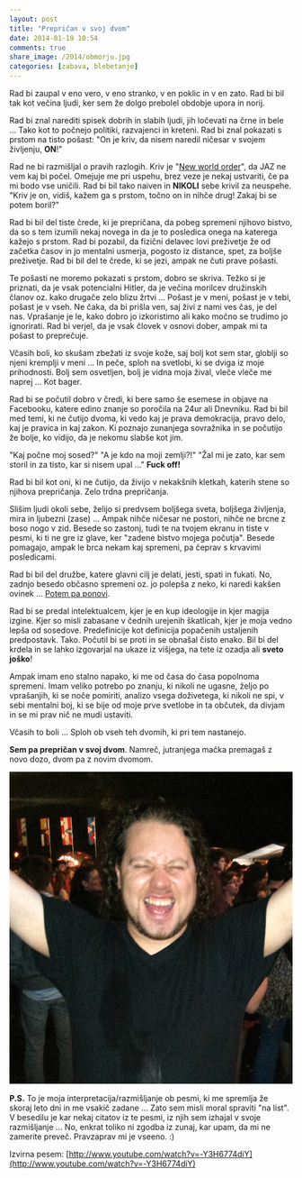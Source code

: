 ```yaml
---
layout: post
title: "Prepričan v svoj dvom"
date: 2014-01-19 10:54
comments: true
share_image: /2014/obmorju.jpg
categories: [zabava, blebetanje]
---
```

Rad bi zaupal v eno vero, v eno stranko, v en poklic in v en zato. Rad bi bil tak kot večina ljudi, ker sem že dolgo prebolel obdobje upora in norij. 

Rad bi znal narediti spisek dobrih in slabih ljudi, jih ločevati na črne in bele ... Tako kot to počnejo politiki, razvajenci in kreteni. Rad bi znal pokazati s prstom na tisto pošast: "On je kriv, da nisem naredil ničesar v svojem življenju, **ON**!"

Rad ne bi razmišljal o pravih razlogih. Kriv je "[New world order](http://en.wikipedia.org/wiki/New_world_order_\(politics\))", da JAZ ne vem kaj bi počel. Omejuje me pri uspehu, brez veze je nekaj ustvariti, če pa mi bodo vse uničili. Rad bi bil tako naiven in **NIKOLI** sebe krivil za neuspehe. "Kriv je on, vidiš, kažem ga s prstom, točno on in nihče drug! Zakaj bi se potem boril?"

Rad bi bil del tiste črede, ki je prepričana, da pobeg spremeni njihovo bistvo, da so s tem izumili nekaj novega in da je to posledica onega na katerega kažejo s prstom. Rad bi pozabil, da fizični delavec lovi preživetje že od začetka časov in jo mentalni usmerja, pogosto iz distance, spet, za boljše preživetje. Rad bi bil del te črede, ki se jezi, ampak ne čuti prave pošasti.

Te pošasti ne moremo pokazati s prstom, dobro se skriva. Težko si je priznati, da je vsak potencialni Hitler, da je večina morilcev družinskih članov oz. kako drugače zelo blizu žrtvi … Pošast je v meni, pošast je v tebi, pošast je v vseh. Ne čaka, da bi prišla ven, saj živi z nami ves čas, je del nas. Vprašanje je le, kako dobro jo izkoristimo ali kako močno se trudimo jo ignorirati. Rad bi verjel, da je vsak človek v osnovi dober, ampak mi ta pošast to preprečuje. 

Včasih boli, ko skušam zbežati iz svoje kože, saj bolj kot sem star,  globlji so njeni kremplji v meni … In peče, sploh na svetlobi, ki se dviga iz moje prihodnosti. Bolj sem osvetljen, bolj je vidna moja žival, vleče vleče me naprej ... Kot bager.

Rad bi se počutil dobro v čredi, ki bere samo še esemese in objave na Facebooku, katere edino znanje so poročila na 24ur ali Dnevniku. Rad bi bil med temi, ki ne čutijo dvoma, ki vedo kaj je prava demokracija, pravo delo, kaj je pravica in kaj zakon. Ki poznajo zunanjega sovražnika in se počutijo že bolje, ko vidijo, da je nekomu slabše kot jim. 

"Kaj počne moj sosed?" "A je kdo na moji zemlji?!" "Žal mi je zato, kar sem storil in za tisto, kar si nisem upal …" **Fuck off!**

Rad bi bil kot oni, ki ne čutijo, da živijo v nekakšnih kletkah, katerih stene so njihova prepričanja. Zelo trdna prepričanja.

Slišim ljudi okoli sebe, želijo si predvsem boljšega sveta, boljšega življenja, mira in ljubezni (zase) … Ampak nihče ničesar ne postori, nihče ne brcne z boso nogo v zid. Besede so zastonj, tudi te na tvojem ekranu in tiste v pesmi, ki ti ne gre iz glave, ker "zadene bistvo mojega počutja". Besede pomagajo, ampak le brca nekam kaj spremeni, pa čeprav s krvavimi posledicami.

Rad bi bil del družbe, katere glavni cilj je delati, jesti, spati in fukati. No, zadnjo besedo občasno spremeni oz. jo polepša z neko, ki naredi kakšen ovinek … [Potem pa ponovi](http://www.youtube.com/watch?v=3w2kL_4vplU). 

Rad bi se predal intelektualcem, kjer je en kup ideologije in kjer magija izgine. Kjer so misli zabasane v čednih urejenih škatlicah, kjer je moja vedno lepša od sosedove. Predefinicije kot definicija popačenih ustaljenih predpostavk. Tako. Počutil bi se proti in se obnašal čisto enako. Bil bi del krdela in se lahko izgovarjal na ukaze iz višjega, na tete iz ozadja ali **sveto joško**!

Ampak imam eno stalno napako, ki me od časa do časa popolnoma spremeni. Imam veliko potrebo po znanju, ki nikoli ne ugasne, željo po vprašanjih, ki se noče pomiriti, analizo vsega doživetega, ki nikoli ne spi, v sebi mentalni boj, ki se bije od moje prve svetlobe in ta občutek, da divjam in se mi prav nič ne mudi ustaviti. 

Včasih to boli ... Sploh ob vseh teh dvomih, ki pri tem nastanejo.

**Sem pa prepričan v svoj dvom**. Namreč, jutranjega mačka premagaš z novo dozo, dvom pa z novim dvomom.

![image](/images/2014/mclion-sthsth.jpg)


**P.S.** To je moja interpretacija/razmišljanje ob pesmi, ki me spremlja že skoraj leto dni in me vsakič zadane … Zato sem misli moral spraviti "na list". V besedilu je kar nekaj citatov iz te pesmi, iz njih sem izhajal v svoje razmišljanje … No, enkrat toliko ni zgodba iz zunaj, kar upam, da mi ne zamerite preveč. Pravzaprav mi je vseeno. :)

Izvirna pesem: [http://www.youtube.com/watch?v=-Y3H6774diY](http://www.youtube.com/watch?v=-Y3H6774diY)
